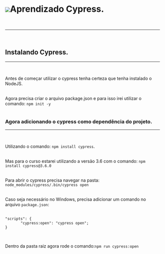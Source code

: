 # ![](https://raw.githubusercontent.com/cypress-io/cypress-icons/master/src/favicon/favicon.ico)Aprendizado Cypress.   
&nbsp;

--------------------------------------------------------------------------------  
&nbsp;


## Instalando Cypress.
--------------------------------------------------------------------------------  
&nbsp;


Antes de começar utilizar o cypress tenha certeza que tenha instalado o NodeJS.  
&nbsp;

Agora precisa criar o arquivo package.json e para isso irei utilizar o comando: `npm init -y`  
&nbsp;

### Agora adicionando o cypress como dependência do projeto.  
--------------------------------------------------------------------------------  
&nbsp;

Utilizando o comando: `npm install cypress`.  
&nbsp;

Mas para o curso estarei utilizando a versão 3.6 com o comando: `npm install cypress@3.6.0`  
&nbsp;

Para abrir o cypress precisa navegar na pasta: `node_modules/cypress/.bin/cypress open`  
&nbsp;

Caso seja necessário no Windows, precisa adicionar um comando no arquivo `package.json`:  
&nbsp;

 ```
 "scripts": {
        "cypress:open": "cypress open";
}
```  

&nbsp;

Dentro da pasta raiz agora rode o comando:`npm run cypress:open`  
&nbsp;
